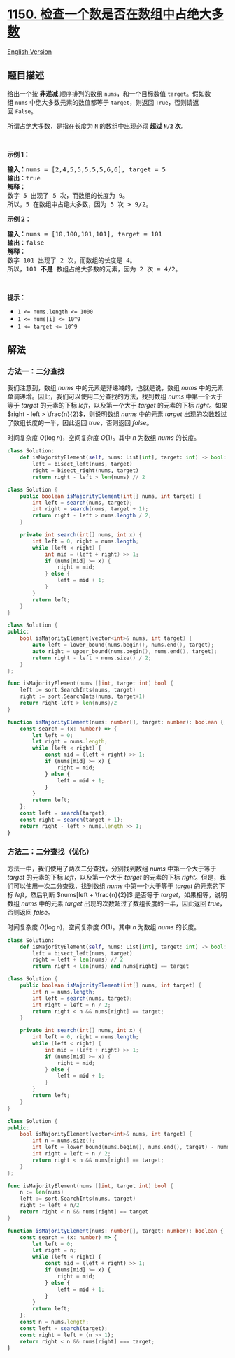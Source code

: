 # [1150. 检查一个数是否在数组中占绝大多数](https://leetcode.cn/problems/check-if-a-number-is-majority-element-in-a-sorted-array)

[English Version](/solution/1100-1199/1150.Check%20If%20a%20Number%20Is%20Majority%20Element%20in%20a%20Sorted%20Array/README_EN.md)

<!-- tags:数组,二分查找 -->

## 题目描述

<!-- 这里写题目描述 -->

<p>给出一个按 <strong>非递减</strong> 顺序排列的数组 <code>nums</code>，和一个目标数值 <code>target</code>。假如数组 <code>nums</code> 中绝大多数元素的数值都等于 <code>target</code>，则返回 <code>True</code>，否则请返回 <code>False</code>。</p>

<p>所谓占绝大多数，是指在长度为 <code>N</code> 的数组中出现必须<strong> 超过 <code>N/2</code></strong> <strong>次</strong>。</p>

<p> </p>

<p><strong>示例 1：</strong></p>

<pre>
<strong>输入：</strong>nums = [2,4,5,5,5,5,5,6,6], target = 5
<strong>输出：</strong>true
<strong>解释：</strong>
数字 5 出现了 5 次，而数组的长度为 9。
所以，5 在数组中占绝大多数，因为 5 次 > 9/2。
</pre>

<p><strong>示例 2：</strong></p>

<pre>
<strong>输入：</strong>nums = [10,100,101,101], target = 101
<strong>输出：</strong>false
<strong>解释：</strong>
数字 101 出现了 2 次，而数组的长度是 4。
所以，101 <strong>不是 </strong>数组占绝大多数的元素，因为 2 次 = 4/2。
</pre>

<p> </p>

<p><strong>提示：</strong></p>

<ul>
	<li><code>1 <= nums.length <= 1000</code></li>
	<li><code>1 <= nums[i] <= 10^9</code></li>
	<li><code>1 <= target <= 10^9</code></li>
</ul>

## 解法

### 方法一：二分查找

我们注意到，数组 $nums$ 中的元素是非递减的，也就是说，数组 $nums$ 中的元素单调递增。因此，我们可以使用二分查找的方法，找到数组 $nums$ 中第一个大于等于 $target$ 的元素的下标 $left$，以及第一个大于 $target$ 的元素的下标 $right$。如果 $right - left > \frac{n}{2}$，则说明数组 $nums$ 中的元素 $target$ 出现的次数超过了数组长度的一半，因此返回 $true$，否则返回 $false$。

时间复杂度 $O(\log n)$，空间复杂度 $O(1)$。其中 $n$ 为数组 $nums$ 的长度。

<!-- tabs:start -->

```python
class Solution:
    def isMajorityElement(self, nums: List[int], target: int) -> bool:
        left = bisect_left(nums, target)
        right = bisect_right(nums, target)
        return right - left > len(nums) // 2
```

```java
class Solution {
    public boolean isMajorityElement(int[] nums, int target) {
        int left = search(nums, target);
        int right = search(nums, target + 1);
        return right - left > nums.length / 2;
    }

    private int search(int[] nums, int x) {
        int left = 0, right = nums.length;
        while (left < right) {
            int mid = (left + right) >> 1;
            if (nums[mid] >= x) {
                right = mid;
            } else {
                left = mid + 1;
            }
        }
        return left;
    }
}
```

```cpp
class Solution {
public:
    bool isMajorityElement(vector<int>& nums, int target) {
        auto left = lower_bound(nums.begin(), nums.end(), target);
        auto right = upper_bound(nums.begin(), nums.end(), target);
        return right - left > nums.size() / 2;
    }
};
```

```go
func isMajorityElement(nums []int, target int) bool {
	left := sort.SearchInts(nums, target)
	right := sort.SearchInts(nums, target+1)
	return right-left > len(nums)/2
}
```

```ts
function isMajorityElement(nums: number[], target: number): boolean {
    const search = (x: number) => {
        let left = 0;
        let right = nums.length;
        while (left < right) {
            const mid = (left + right) >> 1;
            if (nums[mid] >= x) {
                right = mid;
            } else {
                left = mid + 1;
            }
        }
        return left;
    };
    const left = search(target);
    const right = search(target + 1);
    return right - left > nums.length >> 1;
}
```

<!-- tabs:end -->

### 方法二：二分查找（优化）

方法一中，我们使用了两次二分查找，分别找到数组 $nums$ 中第一个大于等于 $target$ 的元素的下标 $left$，以及第一个大于 $target$ 的元素的下标 $right$。但是，我们可以使用一次二分查找，找到数组 $nums$ 中第一个大于等于 $target$ 的元素的下标 $left$，然后判断 $nums[left + \frac{n}{2}]$ 是否等于 $target$，如果相等，说明数组 $nums$ 中的元素 $target$ 出现的次数超过了数组长度的一半，因此返回 $true$，否则返回 $false$。

时间复杂度 $O(\log n)$，空间复杂度 $O(1)$。其中 $n$ 为数组 $nums$ 的长度。

<!-- tabs:start -->

```python
class Solution:
    def isMajorityElement(self, nums: List[int], target: int) -> bool:
        left = bisect_left(nums, target)
        right = left + len(nums) // 2
        return right < len(nums) and nums[right] == target
```

```java
class Solution {
    public boolean isMajorityElement(int[] nums, int target) {
        int n = nums.length;
        int left = search(nums, target);
        int right = left + n / 2;
        return right < n && nums[right] == target;
    }

    private int search(int[] nums, int x) {
        int left = 0, right = nums.length;
        while (left < right) {
            int mid = (left + right) >> 1;
            if (nums[mid] >= x) {
                right = mid;
            } else {
                left = mid + 1;
            }
        }
        return left;
    }
}
```

```cpp
class Solution {
public:
    bool isMajorityElement(vector<int>& nums, int target) {
        int n = nums.size();
        int left = lower_bound(nums.begin(), nums.end(), target) - nums.begin();
        int right = left + n / 2;
        return right < n && nums[right] == target;
    }
};
```

```go
func isMajorityElement(nums []int, target int) bool {
	n := len(nums)
	left := sort.SearchInts(nums, target)
	right := left + n/2
	return right < n && nums[right] == target
}
```

```ts
function isMajorityElement(nums: number[], target: number): boolean {
    const search = (x: number) => {
        let left = 0;
        let right = n;
        while (left < right) {
            const mid = (left + right) >> 1;
            if (nums[mid] >= x) {
                right = mid;
            } else {
                left = mid + 1;
            }
        }
        return left;
    };
    const n = nums.length;
    const left = search(target);
    const right = left + (n >> 1);
    return right < n && nums[right] === target;
}
```

<!-- tabs:end -->

<!-- end -->
